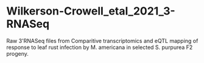 # Wilkerson-Crowell_etal_2021_3-RNASeq
Raw 3'RNASeq files from Comparitive transcriptomics and eQTL mapping of response to leaf rust infection by M. americana in selected S. purpurea F2 progeny. 
